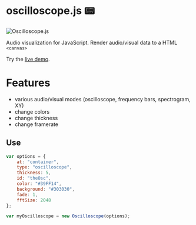# oscilloscope.js 📟

![Oscilloscope.js](https://joshstovall.com/img/oscilloscope.gif)

Audio visualization for JavaScript. Render audio/visual data to a HTML `<canvas>`

Try the [live demo](https://instrumentbible.github.io/oscilloscope.js/).

# Features
- various audio/visual modes (oscilloscope, frequency bars, spectrogram, XY)
- change colors
- change thickness
- change framerate

## Use

```javascript
var options = {
	at: "container",
	type: "oscilloscope",
	thickness: 5,
	id: "theOsc",
	color: "#39FF14",
	background: "#303030",
	fade: 1,
	fftSize: 2048
};

var myOscilloscope = new Oscilloscope(options);

```
